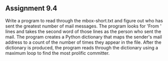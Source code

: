 ## Assignment 9.4

Write a program to read through the mbox-short.txt and figure out who has sent the greatest number of mail messages. The program looks for 'From ' lines and takes the second word of those lines as the person who sent the mail. The program creates a Python dictionary that maps the sender's mail address to a count of the number of times they appear in the file. After the dictionary is produced, the program reads through the dictionary using a maximum loop to find the most prolific committer.